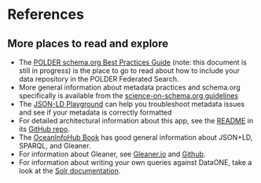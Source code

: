 # References

## More places to read and explore

- The [POLDER schema.org Best Practices Guide](https://docs.google.com/document/d/1r4OSRuVBfdJpMbyhjkhghHSeckraFEhxs0f1ld4aGkg) (note: this document is still in progress) is the place to go to read about how to include your data repository in the POLDER Federated Search.
- More general information about metadata practices and schema.org specifically is available from the [science-on-schema.org guidelines](https://github.com/ESIPFed/science-on-schema.org/blob/master/guides/Dataset.md)
- The [JSON-LD Playground](https://json-ld.org/playground/) can help you troubleshoot metadata issues and see if your metadata is correctly formatted
- For detailed architectural information about this app, see the [README](https://github.com/WDS-ITO/polder-federated-search/blob/main/README.md) in its [GitHub repo](https://github.com/WDS-ITO/polder-federated-search).
- The [OceanInfoHub Book](https://book.oceaninfohub.org/) has good general information about JSON+LD, SPARQL, and Gleaner.
- For information about Gleaner, see [Gleaner.io](https://gleaner.io/) and [Github](https://github.com/gleanerio/gleaner).
- For information about writing your own queries against DataONE, take a look at the [Solr documentation](https://solr.apache.org/guide/6_6/query-syntax-and-parsing.html).
